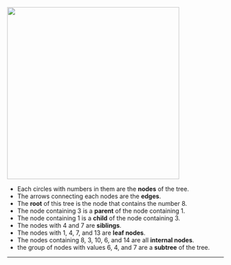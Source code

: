 <!--left img + text-->
  <img src="https://upload.wikimedia.org/wikipedia/commons/thumb/d/da/Binary_search_tree.svg/1200px-Binary_search_tree.svg.png" width="400">

* Each circles with numbers in them are the **nodes** of the tree.
* The arrows connecting each nodes are the **edges**.
* The **root** of this tree is the node that contains the number 8.
* The node containing 3 is a **parent** of the node containing 1.
* The node containing 1 is a **child** of the node containing 3. 
* The nodes with 4 and 7 are **siblings**. 
* The nodes with 1, 4, 7, and 13 are **leaf nodes**. 
* The nodes containing 8, 3, 10, 6, and 14 are all **internal nodes**. 
* the group of nodes with values 6, 4, and 7 are a **subtree** of the tree.
-----------------------------------------------------------------------------------------------------

[for speaker]: <> (In the tree above, the circles with numbers in them are the **nodes** of the tree. The arrows connecting each nodes are the **edges**. The **root** of this tree is the node that contains the number 8. The node containing 3 is a **parent** of the node containing 1. The node containing 1 is a **child** of the node containing 3. The nodes with 4 and 7 are **siblings**. The nodes with 1, 4, 7, and 13 are **leaf nodes**. The nodes containing 8, 3, 10, 6, and 14 are all **internal nodes**. Finally, the group of nodes with values 6, 4, and 7 are a **subtree** of the tree.)